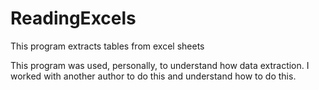 # ReadingExcels
This program extracts tables from excel sheets

This program was used, personally, to understand how data extraction. I worked with another author to do this and understand how to do this. 
